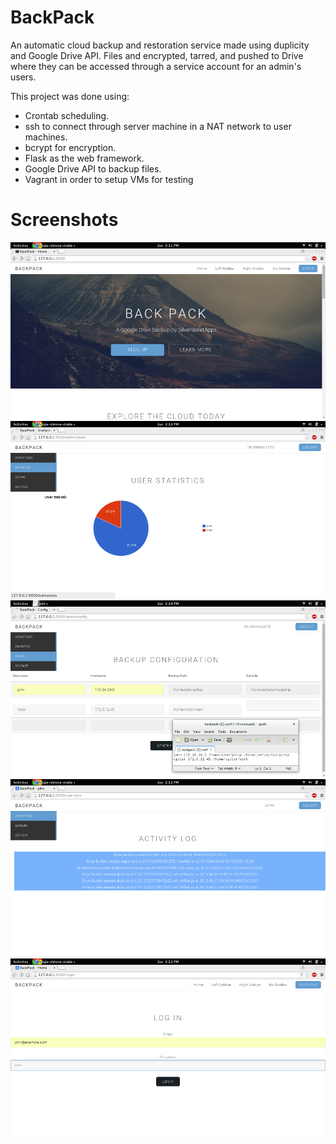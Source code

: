 BackPack
=========
An automatic cloud backup and restoration service made using duplicity and Google Drive API.
Files and encrypted, tarred, and pushed to Drive where they can be accessed through a service account for an admin's users.

This project was done using:
 - Crontab scheduling.
 - ssh to connect through server machine in a NAT network to user machines.
 - bcrypt for encryption.
 - Flask as the web framework.
 - Google Drive API to backup files.
 - Vagrant in order to setup VMs for testing

Screenshots
===========
![](images/image00.png)
![](images/image02.png)
![](images/image03.png)
![](images/image04.png)
![](images/image05.png)

 
